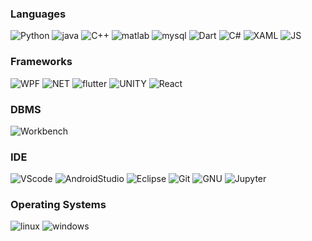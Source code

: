 <!--
**Logahn/Logahn** is a ✨ _special_ ✨ repository because its `README.md` (this file) appears on your GitHub profile.

Here are some ideas to get you started:

- 🔭 I’m currently working on ...
- 🌱 I’m currently learning ...
- 👯 I’m looking to collaborate on ...
- 🤔 I’m looking for help with ...
- 💬 Ask me about ...
- 📫 How to reach me: ...
- 😄 Pronouns: ...
- ⚡ Fun fact: ...
-->


<!--- - 👋 Hi, I’m Adele
- 👀 I’m interested in AI and Robotics Programming
- 🌱 Familiar with Python, C++
- 💞️ I’m looking to engage in research work as well as intern
- 📫 Reach me at chindahadele2@gmail.com --->

<!---[![Top Langs](https://github-readme-stats.vercel.app/api/top-langs/?username=AI-Nerd1)](https://github.com/AI-Nerd1/github-readme-stats)--->
<!---[![Adele's wakatime stats](https://github-readme-stats.vercel.app/api/wakatime?username=@Logan&layout=compact)](https://github.com/AI-Nerd1/github-readme-stats) [![Top Langs](https://github-readme-stats.vercel.app/api/top-langs/?username=AI-Nerd1&layout=compact)](https://github.com/AI-Nerd1/github-readme-stats)--->

<!---[![Adele's wakatime stats](https://github-readme-stats.vercel.app/api/wakatime?username=@Logan)](https://github.com/AI-Nerd1/github-readme-stats) --->


<!---![Adele's GitHub stats](https://github-readme-stats.vercel.app/api?username=AI-Nerd1&show_icons=true&theme=radical)--->

<!---
AI-Nerd1/AI-Nerd1 is a ✨ special ✨ repository because its `README.md` (this file) appears on your GitHub profile.
You can click the Preview link to take a look at your changes.
--->
 ### Languages 
  ![Python](https://img.shields.io/badge/Python-3.8-fbd240?style=plastic&logo=python&logoColor=white)
  ![java](https://img.shields.io/badge/Java-1.8+-ec1d1e?style=plastic&logo=java&logoColor=white)
  ![C++](https://img.shields.io/badge/C++-17+-045c9c?style=plastic&logo=c%2B%2B&logoColor=white)
  ![matlab](https://img.shields.io/badge/MATLAB-GNU%20OCTAVE+-ce4408?style=plastic&logo=matlab&logoColor=white)
  ![mysql](https://img.shields.io/badge/MySQL-SQL+-045b8b?style=plastic&logo=mysql&logoColor=white)
  ![Dart](https://img.shields.io/badge/Dart-2.17.1-43c4fc?style=plastic&logo=dart&logoColor=white)
  ![C#](https://img.shields.io/badge/C-10-87418b?style=plastic&logo=csharp&logoColor=white)
  ![XAML](https://img.shields.io/badge/XAML-.NET-529be7?style=plastic&logo=xaml&logoColor=white)
  ![JS](https://img.shields.io/badge/JavaScript-10.1-f4dc1c?style=plastic&logo=javascript&logoColor=white)

  ### Frameworks
  ![WPF](https://img.shields.io/badge/WPF-4.5-84abf5?style=plastic&logo=wpf&logoColor=white)
  ![NET](https://img.shields.io/badge/.NET-4-532bd4?style=plastic&logo=.net&logoColor=white)
  ![flutter](https://img.shields.io/badge/flutter-3.0.1-43d3fc?style=plastic&logo=flutter&logoColor=white)
  ![UNITY](https://img.shields.io/badge/UNITY-3.0.1-100000?style=plastic&logo=unity&logoColor=white)
  ![React](https://img.shields.io/badge/React-100000?style=plastic&logo=react&logoColor=61DAFB)
  ### DBMS
  ![Workbench](https://img.shields.io/badge/MySQL%20Workbench-356ea1?&style=for-the-badge&logo=workbench&logoColor=F05032)
  ### IDE
  ![VScode](https://img.shields.io/badge/VSCode-007ACC?style=for-the-badge&logo=Visual%20Studio%20Code&logoColor=white)
  ![AndroidStudio](https://img.shields.io/badge/Android%20Studio-85b64e?style=for-the-badge&logo=android%20studio&logoColor=white)
  ![Eclipse](https://img.shields.io/badge/Eclipse-4c3d87?style=for-the-badge&logo=eclipse&logoColor=white)
  ![Git](https://img.shields.io/badge/Git%20-%23302F2F.svg?&style=for-the-badge&logo=Git&logoColor=F05032)
  ![GNU](https://img.shields.io/badge/GNU%20Octave%20-0990bf?&style=for-the-badge&logo=octave&logoColor=F05032)
  ![Jupyter](https://img.shields.io/badge/Jupyter-cbc2bd?&style=for-the-badge&logo=jupyter&logoColor=F05032)

 
  ### Operating Systems
  ![linux](https://img.shields.io/badge/Linux-E95420?style=for-the-badge&logo=linux&logoColor=white)
  ![windows](https://img.shields.io/badge/Windows-0474db?style=for-the-badge&logo=windows&logoColor=white)
  
<p align="center">
    
</p>





